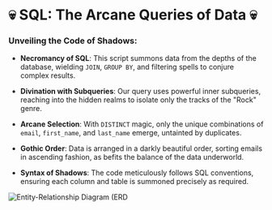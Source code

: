 

# 💀 SQL: The Arcane Queries of Data 💀

### Unveiling the Code of Shadows:

- **Necromancy of SQL**: This script summons data from the depths of the database, wielding `JOIN`, `GROUP BY`, and filtering spells to conjure complex results.
  
- **Divination with Subqueries**: Our query uses powerful inner subqueries, reaching into the hidden realms to isolate only the tracks of the "Rock" genre.

- **Arcane Selection**: With `DISTINCT` magic, only the unique combinations of `email`, `first_name`, and `last_name` emerge, untainted by duplicates.

- **Gothic Order**: Data is arranged in a darkly beautiful order, sorting emails in ascending fashion, as befits the balance of the data underworld.

- **Syntax of Shadows**: The code meticulously follows SQL conventions, ensuring each column and table is summoned precisely as required.

![Entity-Relationship Diagram (ERD](https://github.com/user-attachments/assets/d4856351-94fa-4a77-b4a9-a94dc312bbc6)

